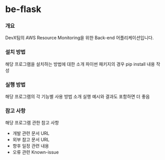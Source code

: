 # be-flask

### 개요

DevX팀의 AWS Resource Monitoring을 위한 Back-end 어플리케이션입니다.

### 설치 방법

해당 프로그램을 설치하는 방법에 대한 소개
파이썬 패키지의 경우 pip install 내용 작성

### 실행 방법

해당 프로그램의 각 기능별 사용 방법 소개
실행 예시와 결과도 포함하면 더 좋음

### 참고 사항

해당 프로그램 관한 참고 사항

- 개발 관련 문서 URL
- 외부 참고 문서 URL
- 향후 일정 관련 내용
- 오류 관련 Known-issue

###
